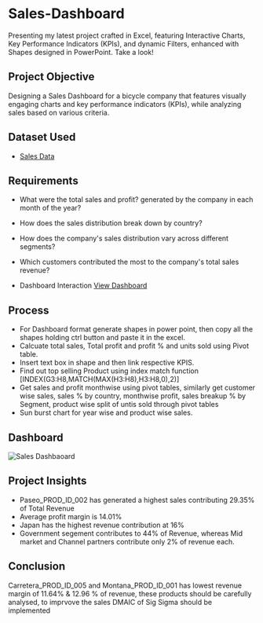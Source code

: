 # Sales-Dashboard
Presenting my latest project crafted in Excel, featuring Interactive Charts, Key Performance Indicators (KPIs), and dynamic Filters, enhanced with Shapes designed in PowerPoint. Take a look!

## Project Objective 
Designing a Sales Dashboard for a bicycle company that features visually engaging charts and key performance indicators (KPIs), while analyzing sales based on various criteria.

## Dataset Used
- <a href="https://github.com/ambikalokre/Sales-Dashboard-/blob/main/Sales%20Data%20%26%20Pivot.xlsx">Sales Data</a>

## Requirements
- What were the total sales and profit? generated by the company in each month of the year?
- How does the sales distribution break down by country?
- How does the company's sales distribution vary across different segments?
- Which customers contributed the most to the company's total sales revenue?

- Dashboard Interaction <a href="https://github.com/ambikalokre/Sales-Dashboard-/blob/main/Sales%20Dashbaoard.png">View Dashboard</a>

## Process
- For Dashboard format generate shapes in power point, then copy all the shapes holding ctrl button and paste it in the excel.
- Calcuate total sales, Total profit and profit % and units sold using Pivot table.
- Insert text box in shape and then link respective KPIS.
- Find out top selling Product using index match function [INDEX(G3:H8,MATCH(MAX(H3:H8),H3:H8,0),2)]
- Get sales and profit monthwise using pivot tables, similarly get customer wise sales, sales % by country, monthwise profit, sales breakup % by Segment, product wise split of untis sold through pivot tables
- Sun burst chart for year wise and product wise sales.

## Dashboard
![Sales Dashbaoard](https://github.com/user-attachments/assets/0e28dc13-8fd5-428b-9f6d-b8602849388c)


## Project Insights
- Paseo_PROD_ID_002 has generated a highest sales contributing 29.35% of Total Revenue
- Average profit margin is 14.01%
- Japan has the highest revenue contribution at 16%
- Government segement contributes to 44% of Revenue, whereas Mid market and Channel partners contribute only 2% of revenue each.

## Conclusion
Carretera_PROD_ID_005 and Montana_PROD_ID_001 has lowest revenue margin of 11.64% & 12.96 % of revenue, these products should be carefully analysed, to imprvove the sales DMAIC of Sig Sigma should be implemented
